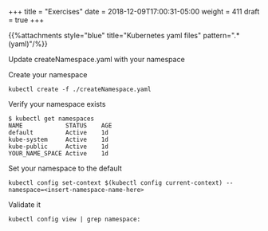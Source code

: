 +++
title = "Exercises"
date = 2018-12-09T17:00:31-05:00
weight = 411
draft = true
+++

{{%attachments style="blue" title="Kubernetes yaml files" pattern=".*(yaml)"/%}}

Update createNamespace.yaml with your namespace

Create your namespace
```
kubectl create -f ./createNamespace.yaml
```

Verify your namespace exists

```
$ kubectl get namespaces
NAME            STATUS    AGE
default         Active    1d
kube-system     Active    1d
kube-public     Active    1d
YOUR_NAME_SPACE Active    1d
```

Set your namespace to the default
```
kubectl config set-context $(kubectl config current-context) --namespace=<insert-namespace-name-here>
```

Validate it
```
kubectl config view | grep namespace:
```
